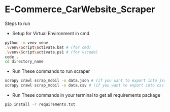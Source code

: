 # E-Commerce_CarWebsite_Scraper

Steps to run

- Setup for Virtual Environment in cmd
```bash
python -m venv venv
.\venv\Script\activate.bat # (for cmd)
.\venv\Script\activate.ps1 # (for vscode)
code .
cd directory_name
```

- Run These commands to run scraper

```bash
scrapy crawl scrap_mobil -o data.json # (if you want to export into json file)
scrapy crawl scrap_mobil -o data.csv # (if you want to export into csv file)
```

- Run These commands in your terminal to get all requirements package
```bash
pip install -r requirements.txt 
```
